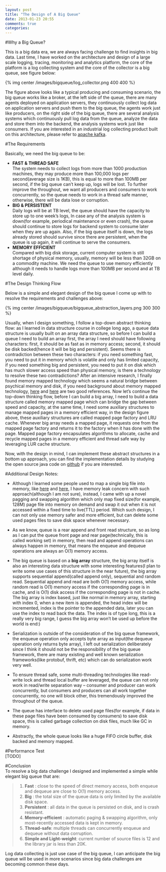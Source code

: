 ```yaml
---
layout: post
title: "The Design of A Big Queue"
date: 2013-01-23 20:55
comments: true
categories: 
---
```


#Why a Big Queue?

This is a big data era, we are always facing challenge to find insights in big data. Last time, I have worked on the architecture and design of a large scale logging, tracing, monitoring and analytics platform, the core of the platform is a log collecting system and the core of the collector is a big queue, see figure below:

{% img center /images/bigqueue/log_collector.png 400 400 %}
 

The figure above looks like a typical producing and consuming scenario, the big queue works like a broker, at the left side of the queue, there are many agents deployed on application servers, they continuously collect log data on application servers and push them to the big queue, the agents work just like producers, on the right side of the big queue, there are several analysis systems which continuously pull log data from the queue, analyze the data and store them into the backend, the analysis systems work just like consumers. If you are interested in an industrial log collecting product built on this architecture, please refer to [apache kafka](http://kafka.apache.org/).

#The Requirements

Basically, we need the big queue to be:

+ **FAST & THREAD SAFE**      
The system needs to collect logs from more than 1000 production machines, they may produce more than 100,000 logs per second(average size is 1KB), this is equal to more than 100MB per second, if the big queue can’t keep up, logs will be lost. To further improve the throughout, we want all producers and consumers to work concurrently, so the queue needs to work in a thread safe manner, otherwise, there will be data lose or corruption.
+ **BIG & PERSISTENT**   
Daily logs will be at TB level, the queue should have the capacity to store up to one week’s logs, 
In case any of the analysis system is down(for example, periodical maintenance or even crash), the queue should continue to store logs for backend system to consume later when they are up again. Also, if the big queue itself is down, the logs already stored should survive since there are persistent, when the queue is up again, it will continue to serve the consumers.
+ **MEMORY EFFICIENT**  
Compared with big disk storage, current computer system is still shortage of physical memory, usually, memory will be less than 32GB on a commodity machine. We need the queue to use memory efficiently although it needs to handle logs more than 100MB per second and at TB level daily. 


#The Design Thinking Flow

Below is a simple and elegant design of the big queue I come up with to resolve the requirements and challenges above:

{% img center /images/bigqueue/bigqueue_abstraction_layers.png 300 300 %}
 
Usually, when I design something, I follow a top-down abstract thinking flow: as I learned in data structure course in college long ago, a queue data structure is usually built on an array data structure, so before I can build a queue I need to build an array first, the array I need should have following characters: first, it should be as fast as in memory access; second, it should be disk backed(hence it will be big and persistent). Seems there is contradiction between these two characters: if you need something fast, you need to put it in memory which is volatile and only has limited capacity, if you need something big and persistent, you need to put it on disk which has much slower access speed than physical memory, is there a technology to resolve these two contradictions? After an intensive research, I finally found memory mapped technology which seems a natural bridge between psychical memory and disk, if you need background about memory mapped technology, [here](http://www.kdgregory.com/index.php?page=java.byteBuffer) and [here](http://vanillajava.blogspot.co.uk/2012/03/presentation-on-using-shared-memory-in.html) are two good references. Now let’s continue the top-down thinking flow, before I can build a big array, I need to build a data structure called memory mapped page which can bridge the gap between speed and capacity, at the same time, I need some auxiliary structures to manage mapped pages in a memory efficient way, in the design figure above, these auxiliary structures are called mapped page factory and LRU cache. Whenever big array needs a mapped page, it requests one from the mapped page factory and returns it to the factory when it has done with the page. Mapped page factory encapsulates algorithms to allocate, cache and recycle mapped pages in a memory efficient and thread safe way by leveraging LUR cache structure.

Now, with the design in mind, I can implement these abstract structures in a bottom up approach, you can find the implementation details by studying the open source java code on [github](https://github.com/bulldog2011/bigqueue) if you are interested.


#Additional Design Notes:  
+ Although I learned some people used to map a single big file into memory, like [here](http://kdgcommons.svn.sourceforge.net/viewvc/kdgcommons/trunk/src/main/java/net/sf/kdgcommons/buffer/MappedFileBuffer.java?revision=HEAD&view=markup) and [here](http://vanillajava.blogspot.com/2011/12/using-memory-mapped-file-for-huge.html), I have memory leak concern with such approach(although I am not sure), instead, I came with up a novel pagging and swapping algorithm which only map fixed size(for example, 128M) page file into memory on demand and swap it out when it is not accessed within a fixed time to live(TTL) period. Which such design, I can not only use memory safer and more efficient, but can delete some used pages files to save disk space whenever necessary.

+ As we know, queue is a rear append and front read structure, so as long as I can put the queue front page and rear page(technically, this is called working set) in memory, then read and append operations can always happen in memory, that means the enqueue and dequeue operations are always an O(1) memory access.

+ The big queue is based on a **big array** structure, the big array itself is also an interesting data structure with some interesting features(I plan to write some use cases of this structure in the near future), the big array supports sequential append(called append only), sequential and random read. Sequential append and read are both O(1) memory access, while random read is O(1) memory access if the corresponding page is in cache, and is O(1) disk access if the corresponding page is not in cache. The big array is index based, just like normal in memory array, starting with index 0, when a new item is appended, the head index will be incremented, index is the pointer to the appended data, later you can use the index to read back the data. The index is of type long, this is a really very big range, I guess the big array won’t be used up before the world is end:)

+ Serialization is outside of the consideration of the big queue framework, the enqueue operation only accepts byte array as input(the dequeue operation only returns byte array), I left out serialization deliberately since I think it should not be the responsibility of the big queue framework, there are many existing and well known serialization frameworks(like protobuf, thrift, etc) which can do serialization work very well.

+ To ensure thread safe, some multi-threading technologies like read-write lock and thread local buffer are leveraged, the queue can not only work in read/write separation way – consumer and producer can work concurrently, but consumers and producers can all work together concurrently, no one will block other, this tremendously improved the throughout of the queue.

+ The queue has interface to delete used page files(for example, if data in these page files have been consumed by consumers) to save disk space, this is called garbage collection on disk files, much like GC in memory.

+ Abstractly, the whole queue looks like a huge FIFO circle buffer, disk backed and memory mapped.


#Performance Test  
[TODO]

#Conclusion  
To resolve a big data challenge I designed and implemented a simple while elegant big queue that are:  
>1. **Fast** : close to the speed of direct memory access, both enqueue and dequeue are close to O(1) memory access.  
>2. **Big** : the total size of the queue data is only limited by the available disk space.  
>3. **Persistent** : all data in the queue is persisted on disk, and is crash resistant.  
>4. **Memory-efficient** : automatic paging & swapping algorithm, only most-recently accessed data is kept in memory.  
>5. **Thread-safe**: multiple threads can concurrently enqueue and dequeue without data corruption.  
>6. **Simple and Light-weight**: current number of source files is 12 and the library jar is less than 20K.

Log data collecting is just use case of the big queue, I can anticipate the big queue will be used in more scenarios since big data challenges are becoming common these days.

